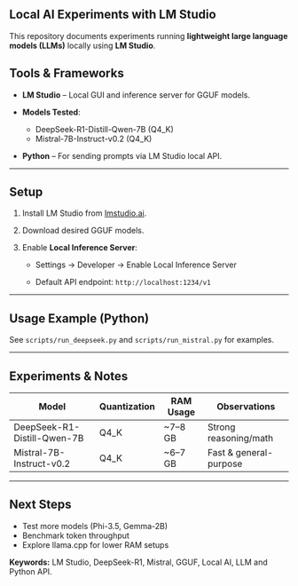 ## Local AI Experiments with LM Studio

This repository documents experiments running **lightweight large language models (LLMs)** locally using **LM Studio**.


## Tools & Frameworks

- **LM Studio** – Local GUI and inference server for GGUF models. 
 
- **Models Tested**:
  - DeepSeek-R1-Distill-Qwen-7B (Q4_K)
  - Mistral-7B-Instruct-v0.2 (Q4_K)

- **Python** – For sending prompts via LM Studio local API.

---

## Setup

1. Install LM Studio from [lmstudio.ai](https://lmstudio.ai).
  
2. Download desired GGUF models.
  
3. Enable **Local Inference Server**:

   - Settings → Developer → Enable Local Inference Server  

   - Default API endpoint: `http://localhost:1234/v1`

---

## Usage Example (Python)

See `scripts/run_deepseek.py` and `scripts/run_mistral.py` for examples.

---

## Experiments & Notes

| Model | Quantization | RAM Usage | Observations |
|-------|-------------|-----------|--------------|
| DeepSeek-R1-Distill-Qwen-7B | Q4_K | ~7–8 GB | Strong reasoning/math |
| Mistral-7B-Instruct-v0.2 | Q4_K | ~6–7 GB | Fast & general-purpose |

---

## Next Steps

- Test more models (Phi-3.5, Gemma-2B)  
- Benchmark token throughput  
- Explore llama.cpp for lower RAM setups

**Keywords:** LM Studio, DeepSeek-R1, Mistral, GGUF, Local AI, LLM and Python API.
